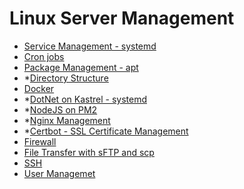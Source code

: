 # Linux Server Management

- [Service Management - systemd](service-management.md)
- [Cron jobs](cron-jobs.md)
- [Package Management - apt](package-management.md)
- *[Directory Structure](https://google.com)
- [Docker](docker.md)
- *[DotNet on Kastrel - systemd](https://google.com)
- *[NodeJS on PM2](https://google.com)
- *[Nginx Management](https://google.com)
- *[Certbot - SSL Certificate Management](https://google.com)
- [Firewall](firewall.md)
- [File Transfer with sFTP and scp](file-transfer.md)
- [SSH](ssh.md)
- [User Managemet](user-management.md)
